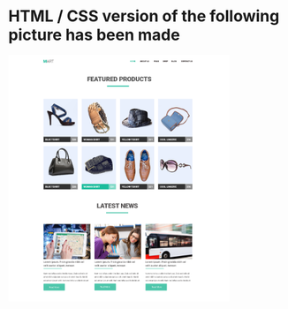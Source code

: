 <h1>HTML / CSS version of the following picture has been made </h1>
<img src="img/task.png" width="400">
